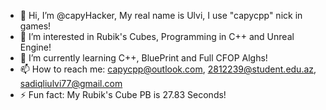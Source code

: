 - 👋 Hi, I’m @capyHacker, My real name is Ulvi, I use "capycpp" nick in games!
- 👀 I’m interested in Rubik's Cubes, Programming in C++ and Unreal Engine!
- 🌱 I’m currently learning C++, BluePrint and Full CFOP Alghs!
- 📫 How to reach me: capycpp@outlook.com, 2812239@student.edu.az, sadiqliulvi77@gmail.com
- ⚡ Fun fact: My Rubik's Cube PB is 27.83 Seconds!
